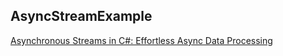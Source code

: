 ## AsyncStreamExample

[Asynchronous Streams in C#: Effortless Async Data Processing](https://devedium.com/asynchronous-streams-in-c-effortless-async-data-processing-d1cd5d5ed6f6)

